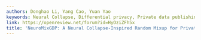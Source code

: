 ```yaml
---
authors: Donghao Li, Yang Cao, Yuan Yao
keywords: Neural Collapse, Differential privacy, Private data publishing, Mixup
link: https://openreview.net/forum?id=HyOziZFh5x
title: 'NeuroMixGDP: A Neural Collapse-Inspired Random Mixup for Private Data Release'
---
```

